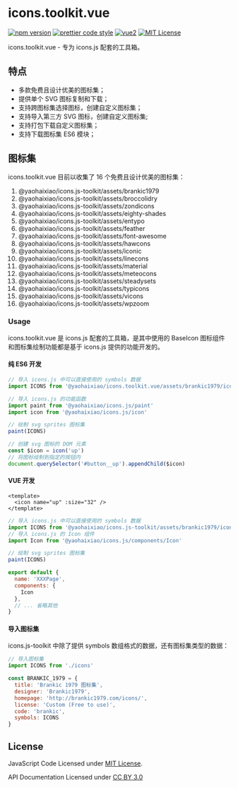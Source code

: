 # icons.toolkit.vue

[![npm version](https://img.shields.io/npm/v/@yaohaixiao/icons.toolkit.vue)](https://www.npmjs.com/package/@yaohaixiao/icons.toolkit.vue)
[![prettier code style](https://img.shields.io/badge/code_style-prettier-ff69b4.svg)](https://prettier.io)
[![vue2](https://img.shields.io/badge/vue-2.x-brightgreen.svg)](https://vuejs.org/)
[![MIT License](https://img.shields.io/github/license/yaohaixiao/icons.toolkit.vue)](https://github.com/yaohaixiao/icons.toolkit.vue/blob/main/LICENSE)

icons.toolkit.vue - 专为 icons.js 配套的工具箱。



## 特点

* 多款免费且设计优美的图标集；
* 提供单个 SVG 图标复制和下载；
* 支持跨图标集选择图标，创建自定义图标集；
* 支持导入第三方 SVG 图标，创建自定义图标集;
* 支持打包下载自定义图标集；
* 支持下载图标集 ES6 模块；



## 图标集

icons.toolkit.vue 目前以收集了 16 个免费且设计优美的图标集：

1. @yaohaixiao/icons.js-toolkit/assets/brankic1979
2. @yaohaixiao/icons.js-toolkit/assets/broccolidry
3. @yaohaixiao/icons.js-toolkit/assets/zondicons
4. @yaohaixiao/icons.js-toolkit/assets/eighty-shades
5. @yaohaixiao/icons.js-toolkit/assets/entypo
6. @yaohaixiao/icons.js-toolkit/assets/feather
7. @yaohaixiao/icons.js-toolkit/assets/font-awesome
8. @yaohaixiao/icons.js-toolkit/assets/hawcons
9. @yaohaixiao/icons.js-toolkit/assets/iconic
10. @yaohaixiao/icons.js-toolkit/assets/linecons
11. @yaohaixiao/icons.js-toolkit/assets/material
12. @yaohaixiao/icons.js-toolkit/assets/meteocons
13. @yaohaixiao/icons.js-toolkit/assets/steadysets
14. @yaohaixiao/icons.js-toolkit/assets/typicons
15. @yaohaixiao/icons.js-toolkit/assets/vicons
16. @yaohaixiao/icons.js-toolkit/assets/wpzoom



### Usage

icons.toolkit.vue 是 icons.js 配套的工具箱，是其中使用的 BaseIcon 图标组件和图标集绘制功能都是基于 icons.js 提供的功能开发的。


#### 纯 ES6 开发

```js
// 导入 icons.js 中可以直接使用的 symbols 数据
import ICONS from '@yaohaixiao/icons.toolkit.vue/assets/brankic1979/icons'

// 导入 icons.js 的功能函数
import paint from '@yaohaixiao/icons.js/paint'
import icon from '@yaohaixiao/icons.js/icon'

// 绘制 svg sprites 图标集
paint(ICONS)

// 创建 svg 图标的 DOM 元素
const $icon = icon('up')
// 将图标绘制到指定的按钮内
document.querySelector('#button__up').appendChild($icon)
```


#### VUE 开发

```vue
<template>
  <icon name="up" :size="32" />
</template>
```

```js
// 导入 icons.js 中可以直接使用的 symbols 数据
import ICONS from '@yaohaixiao/icons.js-toolkit/assets/brankic1979/icons'
// 导入 icons.js 的 Icon 组件
import Icon from '@yaohaixiao/icons.js/components/Icon'

// 绘制 svg sprites 图标集
paint(ICONS)

export default {
  name: 'XXXPage',
  components: {
    Icon
  },
  // ... 省略其他
}
```


#### 导入图标集

icons.js-toolkit 中除了提供 symbols 数组格式的数据，还有图标集类型的数据：

```js
// 导入图标集
import ICONS from './icons'

const BRANKIC_1979 = {
  title: 'Brankic 1979 图标集',
  designer: 'Brankic1979',
  homepage: 'http://brankic1979.com/icons/',
  license: 'Custom (Free to use)',
  code: 'brankic',
  symbols: ICONS
}
```



## License

JavaScript Code Licensed under [MIT License](http://opensource.org/licenses/mit-license.html).

API Documentation Licensed under [CC BY 3.0](http://creativecommons.org/licenses/by/3.0/)
